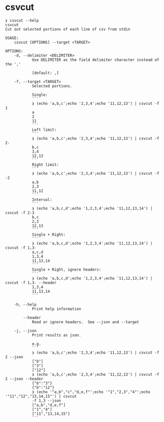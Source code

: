 # csvcut

```
❯ csvcut --help
csvcut
Cut out selected portions of each line of csv from stdin

USAGE:
    csvcut [OPTIONS] --target <TARGET>

OPTIONS:
    -d, --delimiter <DELIMITER>
            Use DELIMITER as the field delimiter character instead of the ','

            [default: ,]

    -f, --target <TARGET>
            Selected portions.

            Single:
            ```
            ❯ (echo 'a,b,c';echo '2,3,4';echo '11,12,13') | csvcut -f 1
            a
            2
            11
            ```
            Left limit:
            ```
            ❯ (echo 'a,b,c';echo '2,3,4';echo '11,12,13') | csvcut -f 2-
            b,c
            3,4
            12,13
            ```
            Right limit:
            ```
            ❯ (echo 'a,b,c';echo '2,3,4';echo '11,12,13') | csvcut -f -2
            a,b
            2,3
            11,12
            ```
            Interval:
            ```
            ❯ (echo 'a,b,c,d';echo '1,2,3,4';echo '11,12,13,14') | csvcut -f 2-3
            b,c
            2,3
            12,13
            ```
            Single + Right:
            ```
            ❯ (echo 'a,b,c,d';echo '1,2,3,4';echo '11,12,13,14') | csvcut -f 1,3-
            a,c,d
            1,3,4
            11,13,14
            ```
            Single + Right, ignore headers:
            ```
            ❯ (echo 'a,b,c,d';echo '1,2,3,4';echo '11,12,13,14') | csvcut -f 1,3- --header
            1,3,4
            11,13,14
            ```

    -h, --help
            Print help information

        --header
            Read or ignore headers.  See --json and --target

    -j, --json
            Print results as json.

            e.g.
            ```
            ❯ (echo 'a,b,c';echo '2,3,4';echo '11,12,13') | csvcut -f 2 --json
            ["b"]
            ["3"]
            ["12"]
            ❯ (echo 'a,b,c';echo '2,3,4';echo '11,12,13') | csvcut -f 2 --json --header
            {"b":"3"}
            {"b":"12"}
            ❯ (echo '"a,b","c","d,e,f"';echo '"1","2,3","4"';echo '"11","12","13,14,15"') | csvcut
            -f 1,3 --json
            ["a,b","d,e,f"]
            ["1","4"]
            ["11","13,14,15"]
            ```
```
